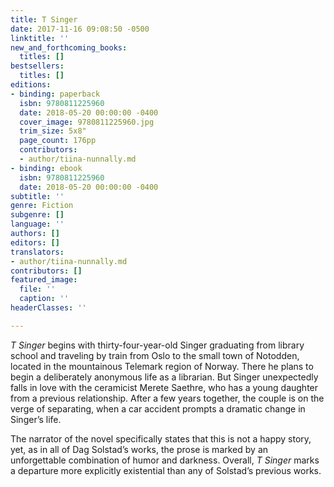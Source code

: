 ```yaml
---
title: T Singer
date: 2017-11-16 09:08:50 -0500
linktitle: ''
new_and_forthcoming_books:
  titles: []
bestsellers:
  titles: []
editions:
- binding: paperback
  isbn: 9780811225960
  date: 2018-05-20 00:00:00 -0400
  cover_image: 9780811225960.jpg
  trim_size: 5x8"
  page_count: 176pp
  contributors:
  - author/tiina-nunnally.md
- binding: ebook
  isbn: 9780811225960
  date: 2018-05-20 00:00:00 -0400
subtitle: ''
genre: Fiction
subgenre: []
language: ''
authors: []
editors: []
translators:
- author/tiina-nunnally.md
contributors: []
featured_image:
  file: ''
  caption: ''
headerClasses: ''

---
```

_T Singer_ begins with thirty-four-year-old Singer graduating from library school and traveling by train from Oslo to the small town of Notodden, located in the mountainous Telemark region of Norway. There he plans to begin a deliberately anonymous life as a librarian. But Singer unexpectedly falls in love with the ceramicist Merete Saethre, who has a young daughter from a previous relationship. After a few years together, the couple is on the verge of separating, when a car accident prompts a dramatic change in Singer’s life.

The narrator of the novel specifically states that this is not a happy story, yet, as in all of Dag Solstad’s works, the prose is marked by an unforgettable combination of humor and darkness. Overall, _T Singer_ marks a departure more explicitly existential than any of Solstad’s previous works.
